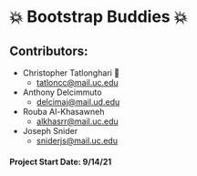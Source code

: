 # 💥 Bootstrap Buddies 💥

## Contributors:
* Christopher Tatlonghari 🌟
  * tatloncc@mail.uc.edu
* Anthony Delcimmuto
  * delcimaj@mail.ud.edu
* Rouba Al-Khasawneh
  * alkhasrr@mail.uc.edu
* Joseph Snider
  * sniderjs@mail.uc.edu

#### Project Start Date:  9/14/21
